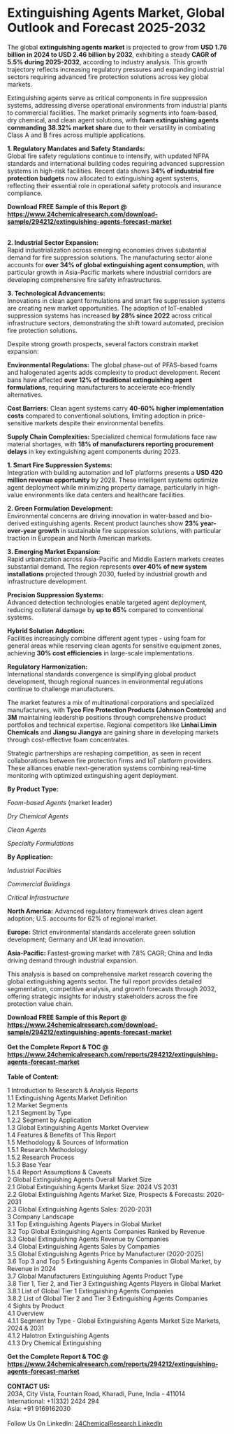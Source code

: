 <h1>Extinguishing Agents Market, Global Outlook and Forecast 2025-2032</h1><p>The global <strong>extinguishing agents market</strong> is projected to grow from <strong>USD 1.76 billion in 2024 to USD 2.46 billion by 2032</strong>, exhibiting a steady <strong>CAGR of 5.5% during 2025-2032</strong>, according to industry analysis. This growth trajectory reflects increasing regulatory pressures and expanding industrial sectors requiring advanced fire protection solutions across key global markets.</p><p>Extinguishing agents serve as critical components in fire suppression systems, addressing diverse operational environments from industrial plants to commercial facilities. The market primarily segments into foam-based, dry chemical, and clean agent solutions, with <strong>foam extinguishing agents commanding 38.32% market share</strong> due to their versatility in combating Class A and B fires across multiple applications.</p><p><strong>1. Regulatory Mandates and Safety Standards:</strong><br>
Global fire safety regulations continue to intensify, with updated NFPA standards and international building codes requiring advanced suppression systems in high-risk facilities. Recent data shows <strong>34% of industrial fire protection budgets</strong> now allocated to extinguishing agent systems, reflecting their essential role in operational safety protocols and insurance compliance.</p><div><b>Download FREE Sample of this Report @ 
            <a href="https://www.24chemicalresearch.com/download-sample/294212/extinguishing-agents-forecast-market">
            https://www.24chemicalresearch.com/download-sample/294212/extinguishing-agents-forecast-market</a></b></div><br><p><strong>2. Industrial Sector Expansion:</strong><br>
Rapid industrialization across emerging economies drives substantial demand for fire suppression solutions. The manufacturing sector alone accounts for <strong>over 34% of global extinguishing agent consumption</strong>, with particular growth in Asia-Pacific markets where industrial corridors are developing comprehensive fire safety infrastructures.</p><p><strong>3. Technological Advancements:</strong><br>
Innovations in clean agent formulations and smart fire suppression systems are creating new market opportunities. The adoption of IoT-enabled suppression systems has increased <strong>by 28% since 2022</strong> across critical infrastructure sectors, demonstrating the shift toward automated, precision fire protection solutions.</p><p>Despite strong growth prospects, several factors constrain market expansion:</p><p><strong>Environmental Regulations:</strong> The global phase-out of PFAS-based foams and halogenated agents adds complexity to product development. Recent bans have affected <strong>over 12% of traditional extinguishing agent formulations</strong>, requiring manufacturers to accelerate eco-friendly alternatives.</p><p><strong>Cost Barriers:</strong> Clean agent systems carry <strong>40-60% higher implementation costs</strong> compared to conventional solutions, limiting adoption in price-sensitive markets despite their environmental benefits.</p><p><strong>Supply Chain Complexities:</strong> Specialized chemical formulations face raw material shortages, with <strong>18% of manufacturers reporting procurement delays</strong> in key extinguishing agent components during 2023.</p><p><strong>1. Smart Fire Suppression Systems:</strong><br>
Integration with building automation and IoT platforms presents a <strong>USD 420 million revenue opportunity</strong> by 2028. These intelligent systems optimize agent deployment while minimizing property damage, particularly in high-value environments like data centers and healthcare facilities.</p><p><strong>2. Green Formulation Development:</strong><br>
Environmental concerns are driving innovation in water-based and bio-derived extinguishing agents. Recent product launches show <strong>23% year-over-year growth</strong> in sustainable fire suppression solutions, with particular traction in European and North American markets.</p><p><strong>3. Emerging Market Expansion:</strong><br>
Rapid urbanization across Asia-Pacific and Middle Eastern markets creates substantial demand. The region represents <strong>over 40% of new system installations</strong> projected through 2030, fueled by industrial growth and infrastructure development.</p><p><strong>Precision Suppression Systems:</strong><br>
    Advanced detection technologies enable targeted agent deployment, reducing collateral damage by <strong>up to 65%</strong> compared to conventional systems.</p><p><strong>Hybrid Solution Adoption:</strong><br>
    Facilities increasingly combine different agent types - using foam for general areas while reserving clean agents for sensitive equipment zones, achieving <strong>30% cost efficiencies</strong> in large-scale implementations.</p><p><strong>Regulatory Harmonization:</strong><br>
    International standards convergence is simplifying global product development, though regional nuances in environmental regulations continue to challenge manufacturers.</p><p>The market features a mix of multinational corporations and specialized manufacturers, with <strong>Tyco Fire Protection Products (Johnson Controls)</strong> and <strong>3M</strong> maintaining leadership positions through comprehensive product portfolios and technical expertise. Regional competitors like <strong>Linhai Limin Chemicals</strong> and <strong>Jiangsu Jiangya</strong> are gaining share in developing markets through cost-effective foam concentrates.</p><p>Strategic partnerships are reshaping competition, as seen in recent collaborations between fire protection firms and IoT platform providers. These alliances enable next-generation systems combining real-time monitoring with optimized extinguishing agent deployment.</p><p><strong>By Product Type:</strong></p><p><em>Foam-based Agents</em> (market leader)</p><p><em>Dry Chemical Agents</em></p><p><em>Clean Agents</em></p><p><em>Specialty Formulations</em></p><p><strong>By Application:</strong></p><p><em>Industrial Facilities</em></p><p><em>Commercial Buildings</em></p><p><em>Critical Infrastructure</em></p><p><strong>North America:</strong> Advanced regulatory framework drives clean agent adoption; U.S. accounts for 62% of regional market.</p><p><strong>Europe:</strong> Strict environmental standards accelerate green solution development; Germany and UK lead innovation.</p><p><strong>Asia-Pacific:</strong> Fastest-growing market with 7.8% CAGR; China and India driving demand through industrial expansion.</p><p>This analysis is based on comprehensive market research covering the global extinguishing agents sector. The full report provides detailed segmentation, competitive analysis, and growth forecasts through 2032, offering strategic insights for industry stakeholders across the fire protection value chain.</p><div><b>Download FREE Sample of this Report @ 
            <a href="https://www.24chemicalresearch.com/download-sample/294212/extinguishing-agents-forecast-market">
            https://www.24chemicalresearch.com/download-sample/294212/extinguishing-agents-forecast-market</a></b></div><br><div><b>Get the Complete Report & TOC @ 
            <a href="https://www.24chemicalresearch.com/reports/294212/extinguishing-agents-forecast-market">
            https://www.24chemicalresearch.com/reports/294212/extinguishing-agents-forecast-market</a></b></div><br>
            <b>Table of Content:</b><p>1 Introduction to Research & Analysis Reports<br />
 1.1 Extinguishing Agents Market Definition<br />
 1.2 Market Segments<br />
 1.2.1 Segment by Type<br />
 1.2.2 Segment by Application<br />
 1.3 Global Extinguishing Agents Market Overview<br />
 1.4 Features & Benefits of This Report<br />
 1.5 Methodology & Sources of Information<br />
 1.5.1 Research Methodology<br />
 1.5.2 Research Process<br />
 1.5.3 Base Year<br />
 1.5.4 Report Assumptions & Caveats<br />
2 Global Extinguishing Agents Overall Market Size<br />
 2.1 Global Extinguishing Agents Market Size: 2024 VS 2031<br />
 2.2 Global Extinguishing Agents Market Size, Prospects & Forecasts: 2020-2031<br />
 2.3 Global Extinguishing Agents Sales: 2020-2031<br />
3 Company Landscape<br />
 3.1 Top Extinguishing Agents Players in Global Market<br />
 3.2 Top Global Extinguishing Agents Companies Ranked by Revenue<br />
 3.3 Global Extinguishing Agents Revenue by Companies<br />
 3.4 Global Extinguishing Agents Sales by Companies<br />
 3.5 Global Extinguishing Agents Price by Manufacturer (2020-2025)<br />
 3.6 Top 3 and Top 5 Extinguishing Agents Companies in Global Market, by Revenue in 2024<br />
 3.7 Global Manufacturers Extinguishing Agents Product Type<br />
 3.8 Tier 1, Tier 2, and Tier 3 Extinguishing Agents Players in Global Market<br />
 3.8.1 List of Global Tier 1 Extinguishing Agents Companies<br />
 3.8.2 List of Global Tier 2 and Tier 3 Extinguishing Agents Companies<br />
4 Sights by Product<br />
 4.1 Overview<br />
 4.1.1 Segment by Type - Global Extinguishing Agents Market Size Markets, 2024 & 2031<br />
 4.1.2 Halotron Extinguishing Agents<br />
 4.1.3 Dry Chemical Extinguishing </p><div><b>Get the Complete Report & TOC @ 
            <a href="https://www.24chemicalresearch.com/reports/294212/extinguishing-agents-forecast-market">
            https://www.24chemicalresearch.com/reports/294212/extinguishing-agents-forecast-market</a></b></div><br><b>CONTACT US:</b><br>
            203A, City Vista, Fountain Road, Kharadi, Pune, India - 411014<br>
            International: +1(332) 2424 294<br>
            Asia: +91 9169162030 <br><br>
            Follow Us On LinkedIn: <a href="https://www.linkedin.com/company/24chemicalresearch/">24ChemicalResearch LinkedIn</a>
